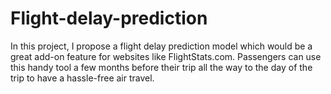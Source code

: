 # Flight-delay-prediction
In this project, I propose a flight delay prediction model which would be a great add-on feature for websites like FlightStats.com. Passengers can use this handy tool a few months before their trip all the way to the day of the trip to have a hassle-free air travel.
